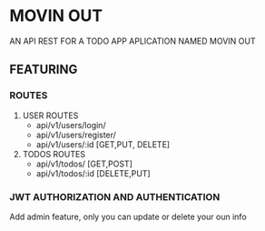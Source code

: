 # MOVIN OUT

AN API REST FOR A TODO APP APLICATION NAMED MOVIN OUT

## FEATURING

### ROUTES

1. USER ROUTES
    - api/v1/users/login/
    - api/v1/users/register/
    - api/v1/users/:id [GET,PUT, DELETE]
1. TODOS ROUTES
    - api/v1/todos/ [GET,POST]
    - api/v1/todos/:id [DELETE,PUT]

### JWT AUTHORIZATION AND AUTHENTICATION

Add admin feature, only you can update or delete your oun info